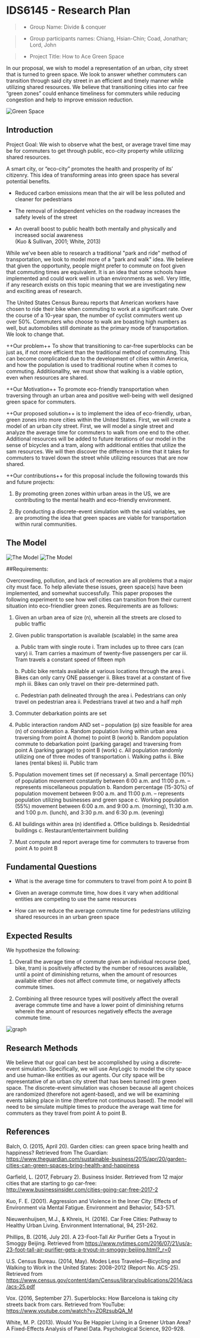 # IDS6145 - Research Plan  

> * Group Name: Divide & conquer 

> * Group participants names: Chiang, Hsian-Chin; Coad, Jonathan; Lord, John 

> * Project Title: How to Ace Green Space 

  

In our proposal, we wish to model a representation of an urban, city street that is turned to green space. We look to answer whether commuters can transition through said city street in an efficient and timely manner while utilizing shared resources. We believe that transitioning cities into car free “green zones” could enhance timeliness for commuters while reducing congestion and help to improve emission reduction.

  

![**Green Space**](images/greenstreet.jpg) 

## Introduction  

Project Goal: We wish to observe what the best, or average travel time may be for commuters to get through public, eco-city property while utilizing shared resources.  



A smart city, or “eco-city” promotes the health and prosperity of its’ citizenry. This idea of transforming areas into green space has several potential benefits.  

*  Reduced carbon emissions mean that the air will be less polluted and cleaner for pedestrians  

*  The removal of independent vehicles on the roadway increases the safety levels of the street 

*  An overall boost to public health both mentally and physically and increased social awareness        
   (Kuo & Sullivan, 2001; White, 2013) 

While we've been able to research a traditional "park and ride" method of transportation, we look to model more of a "park and walk" idea. We believe that given the opportunity, people might prefer to commute on foot given that commuting times are equivalent. It is an idea that some schools have implemented and could work well in urban environments as well. Very little, if any research exists on this topic meaning that we are investigating new and exciting areas of research. 

The United States Census Bureau reports that American workers have chosen to ride their bike when commuting to work at a significant rate. Over the course of a 10-year span, the number of cyclist commuters went up over 50%. Commuters who choose to walk are boasting high numbers as well, but automobiles still dominate as the primary mode of transportation. We look to change that.

++Our problem++ To show that transitioning to car-free superblocks can be just as, if not more efficient than the traditional method of commuting. This can become complicated due to the development of cities within America, and how the population is used to traditional routine when it comes to commuting. Additiionallhy, we must show that walking is a viable option, even when resources are shared.

++Our Motivation++ To promote eco-friendly transportation when traversing through an urban area and positive well-being with well designed green space for commuters.

++Our proposed solution++ is to implement the idea of eco-friendly, urban, green zones into more cities within the United States. First, we will create a model of an urban city street. First, we will model a single street and analyze the average time for commuters to walk from one end to the other. Additional resources will be added to future iterations of our model in the sense of bicycles and a tram, along with additional entities that utilize the sam resources. We will then discover the difference in time that it takes for commuters to travel down the street while utilizing resources that are now shared.

 

++Our contributions++ for this proposal include the following towards this and future projects: 

1. By promoting green zones within urban areas in the US, we are contributing to the mental health and eco-friendly environment. 

2. By conducting a discrete-event simulation with the said variables, we are promoting the idea that green spaces are viable for transportation within rural communities.

 

## The Model 
![The Model](images/ecocity.png)
![The Model](images/model.PNG)

 

##Requirements:  

Overcrowding, pollution, and lack of recreation are all problems that a major city must face. To help alleviate these issues, green space(s) have been implemented, and somewhat successfully. This paper proposes the following experiment to see how well cities can transition from their current situation into eco-friendlier green zones. Requirements are as follows: 

1.  Given an urban area of size (n), wherein all the streets are closed to public traffic 

2.  Given public transportation is available (scalable) in the same area 

    a.  Public tram with single route
      i. Tram includes up to three cars (can vary) 
     ii. Tram carries a maximum of twenty-five passengers per car 
    iii. Tram travels a constant speed of fifteen mph 
   
    b.     Public bike rentals available at various locations through the area 
      i. Bikes can only carry ONE passenger 
     ii. Bikes travel at a constant of five mph 
    iii. Bikes can only travel on their pre-determined path. 

    c.     Pedestrian path delineated through the area 
      i. Pedestrians can only travel on pedestrian area 
     ii. Pedestrians travel at two and a half mph 
3.  Commuter debarkation points are set

4.  Public interaction random AND set – population (p) size feasible for area (n) of consideration
    a.  Random population living within urban area traversing from point A (home) to point B (work)
    b.  Random population commute to debarkation point (parking garage) and traversing from point A (parking garage) to point B (work)
    c.  All population randomly utilizing one of three modes of transportation 
      i. Walking paths 
     ii. Bike lanes (rental bikes)
    iii. Public tram
    
5. Population movement times set (if necessary)
    a.  Small percentage (10%) of population movement constantly between 6:00 a.m. and 11:00 p.m. – represents miscellaneous population
    b.  Random percentage (15-30%) of population movement between 9:00 a.m. and 11:00 p.m. – represents population utilizing businesses and green space
    c.  Working population (55%) movement between 6:00 a.m. and 9:00 a.m. (morning), 11:30 a.m. and 1:00 p.m. (lunch), and 3:30 p.m. and 6:30 p.m. (evening) 

6.  All buildings within area (n) identified
    a.  Office buildings
    b.  Residedntial buildings
    c.  Restaurant/entertainment building 

7.  Must compute and report average time for commuters to traverse from point A to point B 

 

## Fundamental Questions 



*  What is the average time for commuters to travel from point A to point B

*   Given an average commute time, how does it vary when additional entities are competing to use the same resources

*   How can we reduce the average commute time for pedestrians utilizing shared resources in an urban green space

 

## Expected Results 

We hypothesize the following: 

1. Overall the average time of commute given an individual recourse (ped, bike, tram) is positively affected by the number of resources available, until a point of diminishing returns, when the amount of resources available either does not affect commute time, or negatively affects commute times. 

2. Combining all three resource types will positively affect the overall average commute time and have a lower point of diminishing returns wherein the amount of resources negatively effects the average commute time. 

![graph](images/img_exp.JPG)

 

 

## Research Methods 

We believe that our goal can best be accomplished by using a discrete-event simulation. Specifically, we will use AnyLogic to model the city space and use human-like entities as our agents. Our city space will be representative of an urban city street that has been turned into green space. The discrete-event simulation was chosen because all agent choices are randomized (therefore not agent-based), and we will be examining events taking place in time (therefore not continuous based). The model will need to be simulate multiple times to produce the average wait time for commuters as they travel from point A to point B.  

 

## References 

Balch, O. (2015, April 20). Garden cities: can green space bring health and happiness? Retrieved from The Guardian: https://www.theguardian.com/sustainable-business/2015/apr/20/garden-cities-can-green-spaces-bring-health-and-happiness 

Garfield, L. (2017, February 2). Business Insider. Retrieved from 12 major cities that are starting to go car-free: http://www.businessinsider.com/cities-going-car-free-2017-2 

Kuo, F. E. (2001). Aggression and Violence in the Inner City: Effects of Environment via Mental Fatigue. Environment and Behavior, 543-571. 

Nieuwenhuijsen, M.J., & Khreis, H. (2016). Car Free Cities: Pathway to Healthy Urban Living. Environment International, 94, 251-262.  

Phillips, B. (2016, July 20). A 23-Foot-Tall Air Purifier Gets a Tryout in Smoggy Beijing. Retrieved from https://www.nytimes.com/2016/07/21/us/a-23-foot-tall-air-purifier-gets-a-tryout-in-smoggy-beijing.html?_r=0  

U.S. Census Bureau. (2014, May). Modes Less Traveled—Bicycling and Walking to Work in the United States: 2008–2012 (Report No. ACS-25). Retrieved from https://www.census.gov/content/dam/Census/library/publications/2014/acs/acs-25.pdf

Vox. (2016, September 27). Superblocks: How Barcelona is taking city streets back from cars. Retrieved from YouTube: https://www.youtube.com/watch?v=ZORzsubQA_M 

White, M. P. (2013). Would You Be Happier Living in a Greener Urban Area? A Fixed-Effects Analysis of Panel Data. Psychological Science, 920-928.
